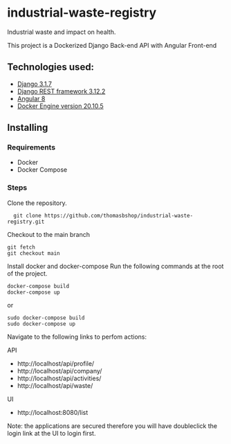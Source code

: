 # industrial-waste-registry
Industrial waste and impact on health.

This project is a Dockerized Django Back-end API with Angular Front-end 

## Technologies used:

 - [Django 3.1.7](https://docs.djangoproject.com/en/3.1/)
 - [Django REST framework 3.12.2](https://www.django-rest-framework.org/)
 - [ Angular 8](https://angular.io/)
 - [ Docker Engine version 20.10.5](https://www.docker.com/)
    
    

## Installing
### Requirements
 - Docker
 - Docker Compose

### Steps
Clone the repository.
```
  git clone https://github.com/thomasbshop/industrial-waste-registry.git
```
Checkout to the main branch
```
git fetch
git checkout main
```

Install docker and docker-compose
Run the following commands at the root of the project.
```
docker-compose build 
docker-compose up
```
or
```
sudo docker-compose build 
sudo docker-compose up
```
Navigate to the following links to perfom actions:

API
 - http://localhost/api/profile/
 - http://localhost/api/company/
 - http://localhost/api/activities/
 - http://localhost/api/waste/
 
UI
 - http://localhost:8080/list

Note: the applications are secured therefore you will have doubleclick the login link at the UI to login first.
